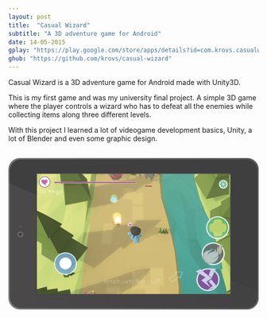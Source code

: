 ```yaml
---
layout: post
title:  "Casual Wizard"
subtitle: "A 3D adventure game for Android"
date: 14-05-2015
gplay: "https://play.google.com/store/apps/details?id=com.krovs.casualwizard"
ghub: "https://github.com/krovs/casual-wizard"
---
```


Casual Wizard is a 3D adventure game for Android made with Unity3D.

This is my first game and was my university final project. A simple 3D game where the player controls a wizard who has to
defeat all the enemies while collecting items along three different levels.

With this project I learned a lot of videogame development basics, Unity, a lot of Blender and even some graphic design.

<br>

<div class="row">
    <div class="col-xs-12 col-sm-12 col-md-12">
        <a href="#" class="thumbnail">
            <img src="/assets/images/dev/cw1.png" class="img-responsive">
        </a>
    </div>
</div>
